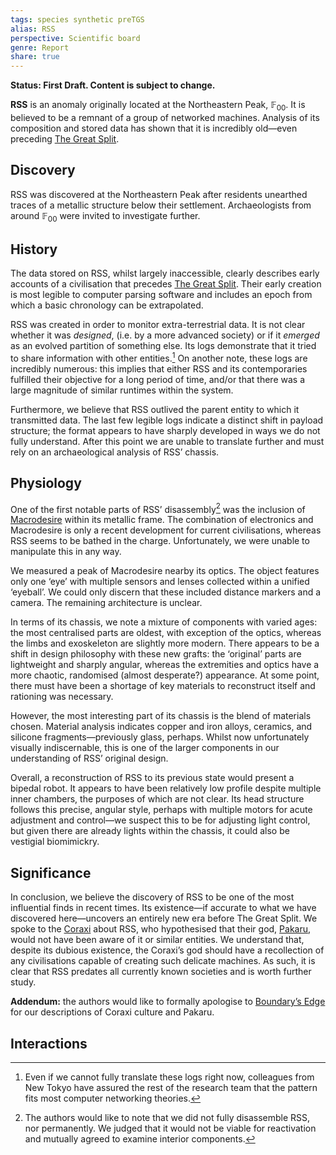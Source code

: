 ```yaml
---
tags: species synthetic preTGS
alias: RSS
perspective: Scientific board
genre: Report
share: true
---
```


**Status: First Draft. Content is subject to change.**

**RSS** is an anomaly originally located at the Northeastern Peak, $\mathbb{F}_{00}$. It is believed to be a remnant of a group of networked machines. Analysis of its composition and stored data has shown that it is incredibly old—even preceding [The Great Split](The%20Great%20Split.md). 

## Discovery
RSS was discovered at the Northeastern Peak after residents unearthed traces of a metallic structure below their settlement. Archaeologists from around $\mathbb{F}_{00}$ were invited to investigate further. 

## History
The data stored on RSS, whilst largely inaccessible, clearly describes early accounts of a civilisation that precedes [The Great Split](The%20Great%20Split.md). Their early creation is most legible to computer parsing software and includes an epoch from which a basic chronology can be extrapolated.

RSS was created in order to monitor extra-terrestrial data. It is not clear whether it was *designed*, (i.e. by a more advanced society) or if it *emerged* as an evolved partition of something else. Its logs demonstrate that it tried to share information with other entities.[^1] On another note, these logs are incredibly numerous: this implies that either RSS and its contemporaries fulfilled their objective for a long period of time, and/or that there was a large magnitude of similar runtimes within the system.

Furthermore, we believe that RSS outlived the parent entity to which it transmitted data. The last few legible logs indicate a distinct shift in payload structure; the format appears to have sharply developed in ways we do not fully understand. After this point we are unable to translate further and must rely on an archaeological analysis of RSS’ chassis.

[^1]: Even if we cannot fully translate these logs right now, colleagues from New Tokyo have assured the rest of the research team that the pattern fits most computer networking theories.

## Physiology

One of the first notable parts of RSS’ disassembly[^2] was the inclusion of [Macrodesire](Macrodesire.md) within its metallic frame. The combination of electronics and Macrodesire is only a recent development for current civilisations, whereas RSS seems to be bathed in the charge. Unfortunately, we were unable to manipulate this in any way.

We measured a peak of Macrodesire nearby its optics. The object features only one ‘eye’ with multiple sensors and lenses collected within a unified ‘eyeball’. We could only discern that these included distance markers and a camera. The remaining architecture is unclear.

In terms of its chassis, we note a mixture of components with varied ages: the most centralised parts are oldest, with exception of the optics, whereas the limbs and exoskeleton are slightly more modern. There appears to be a shift in design philosophy with these new grafts: the ‘original’ parts are lightweight and sharply angular, whereas the extremities and optics have a more chaotic, randomised (almost desperate?) appearance. At some point, there must have been a shortage of key materials to reconstruct itself and rationing was necessary.

However, the most interesting part of its chassis is the blend of materials chosen. Material analysis indicates copper and iron alloys, ceramics, and silicone fragments—previously glass, perhaps. Whilst now unfortunately visually indiscernable, this is one of the larger components in our understanding of RSS’ original design.

Overall, a reconstruction of RSS to its previous state would present a bipedal robot. It appears to have been relatively low profile despite multiple inner chambers, the purposes of which are not clear. Its head structure follows this precise, angular style, perhaps with multiple motors for acute adjustment and control—we suspect this to be for adjusting light control, but given there are already lights within the chassis, it could also be vestigial biomimickry. 

[^2]: The authors would like to note that we did not fully disassemble RSS, nor permanently. We judged that it would not be viable for reactivation and mutually agreed to examine interior components.

## Significance

In conclusion, we believe the discovery of RSS to be one of the most influential finds in recent times. Its existence—if accurate to what we have discovered here—uncovers an entirely new era before The Great Split. We spoke to the [Coraxi](./Coraxi.md) about RSS, who hypothesised that their god, [Pakaru](../1%20Sentient/1.1%20Deities/Pakaru.md), would not have been aware of it or similar entities. We understand that, despite its dubious existence, the Coraxi’s god should have a recollection of any civilisations capable of creating such delicate machines. As such, it is clear that RSS predates all currently known societies and is worth further study.

**Addendum:** the authors would like to formally apologise to [Boundary’s Edge](Boundary%E2%80%99s%20Edge.md) for our descriptions of Coraxi culture and Pakaru.

## Interactions
